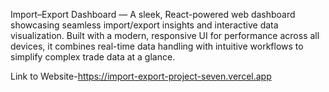 Import–Export Dashboard — A sleek, React-powered web dashboard showcasing seamless import/export insights and interactive data visualization. Built with a modern, responsive UI for performance across all devices, it combines real-time data handling with intuitive workflows to simplify complex trade data at a glance.

Link to Website-https://import-export-project-seven.vercel.app
